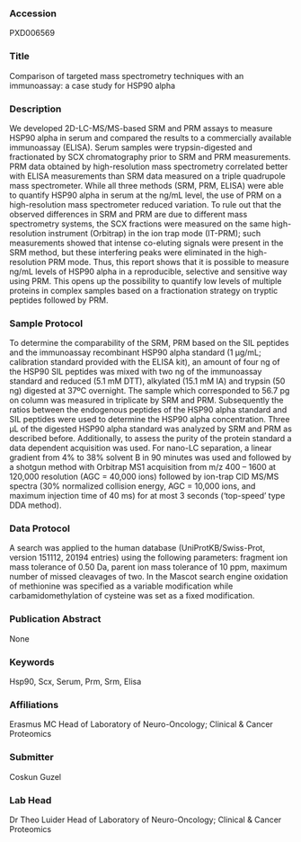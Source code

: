 ### Accession
PXD006569

### Title
Comparison of targeted mass spectrometry techniques with an immunoassay: a case study for HSP90 alpha

### Description
We developed 2D-LC-MS/MS-based SRM and PRM assays to measure HSP90 alpha in serum and compared the results to a commercially available immunoassay (ELISA). Serum samples were trypsin-digested and fractionated by SCX chromatography prior to SRM and PRM measurements. PRM data obtained by high-resolution mass spectrometry correlated better with ELISA measurements than SRM data measured on a triple quadrupole mass spectrometer. While all three methods (SRM, PRM, ELISA) were able to quantify HSP90 alpha in serum at the ng/mL level, the use of PRM on a high-resolution mass spectrometer reduced variation. To rule out that the observed differences in SRM and PRM are due to different mass spectrometry systems, the SCX fractions were measured on the same high-resolution instrument (Orbitrap) in the ion trap mode (IT-PRM); such measurements showed that intense co-eluting signals were present in the SRM method, but these interfering peaks were eliminated in the high-resolution PRM mode. Thus, this report shows that it is possible to measure ng/mL levels of HSP90 alpha in a reproducible, selective and sensitive way using PRM. This opens up the possibility to quantify low levels of multiple proteins in complex samples based on a fractionation strategy on tryptic peptides followed by PRM.

### Sample Protocol
To determine the comparability of the SRM, PRM based on the SIL peptides and the immunoassay recombinant HSP90 alpha standard (1 µg/mL; calibration standard provided with the ELISA kit), an amount of four ng of the HSP90 SIL peptides was mixed with two ng of the immunoassay standard and reduced (5.1 mM DTT), alkylated (15.1 mM IA) and trypsin (50 ng) digested at 37ºC overnight. The sample which corresponded to 56.7 pg on column was measured in triplicate by SRM and PRM. Subsequently the ratios between the endogenous peptides of the HSP90 alpha standard and SIL peptides were used to determine the HSP90 alpha concentration. Three µL of the digested HSP90 alpha standard was analyzed by SRM and PRM as described before. Additionally, to assess the purity of the protein standard a data dependent acquisition was used. For nano-LC separation, a linear gradient from 4% to 38% solvent B in 90 minutes was used and followed by a shotgun method with Orbitrap MS1 acquisition from m/z 400 – 1600 at 120,000 resolution (AGC = 40,000 ions) followed by ion-trap CID MS/MS spectra (30% normalized collision energy, AGC = 10,000 ions, and maximum injection time of 40 ms) for at most 3 seconds (‘top-speed’ type DDA method).

### Data Protocol
A search was applied to the human database (UniProtKB/Swiss-Prot, version 151112, 20194 entries) using the following parameters: fragment ion mass tolerance of 0.50 Da, parent ion mass tolerance of 10 ppm, maximum number of missed cleavages of two. In the Mascot search engine oxidation of methionine was specified as a variable modification while carbamidomethylation of cysteine was set as a fixed modification.

### Publication Abstract
None

### Keywords
Hsp90, Scx, Serum, Prm, Srm, Elisa

### Affiliations
Erasmus MC
Head of Laboratory of Neuro-Oncology;  Clinical & Cancer Proteomics

### Submitter
Coskun Guzel

### Lab Head
Dr Theo Luider
Head of Laboratory of Neuro-Oncology;  Clinical & Cancer Proteomics


